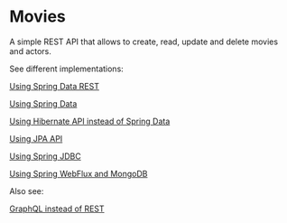 # Movies

A simple REST API that allows to create, read, update and delete movies and actors.

See different implementations:

[Using Spring Data REST](../../tree/spring-data-rest)

[Using Spring Data](../../tree/spring-data)

[Using Hibernate API instead of Spring Data](../../tree/spring-hibernate)

[Using JPA API](../../tree/spring-jpa)

[Using Spring JDBC](../../tree/spring-jdbc)

[Using Spring WebFlux and MongoDB](../../tree/webflux-mongo)

Also see:

[GraphQL instead of REST](../../tree/graphql)
